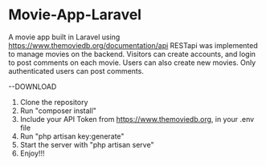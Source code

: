 # Movie-App-Laravel
A movie app built in Laravel using https://www.themoviedb.org/documentation/api 
RESTapi was implemented to manage movies on the backend.
Visitors can create accounts, and login to post comments on each movie.
Users can also create new movies.
Only authenticated users can post comments.

--DOWNLOAD
1. Clone the repository
2. Run "composer install"
3. Include your API Token from https://www.themoviedb.org, in your .env file
5. Run "php artisan key:generate"
6. Start the server with "php artisan serve"
7. Enjoy!!!